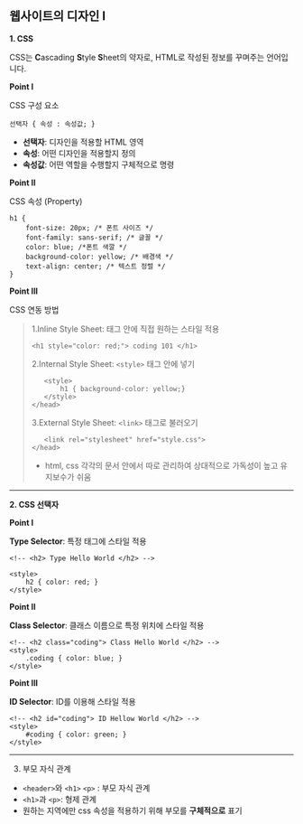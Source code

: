 ## 웹사이트의 디자인 I

**1. CSS**

CSS는 **C**ascading **S**tyle **S**heet의 약자로, HTML로 작성된 정보를 꾸며주는 언어입니다.

**Point I**

CSS 구성 요소

```선택자 { 속성 : 속성값; }```

- **선택자**: 디자인을 적용할 HTML 영역
- **속성**: 어떤 디자인을 적용할지 정의
- **속성값**: 어떤 역할을 수행할지 구체적으로 명령

**Point II**

CSS 속성 (Property)
```
h1 {
    font-size: 20px; /* 폰트 사이즈 */
    font-family: sans-serif; /* 글꼴 */
    color: blue; /*폰트 색깔 */
    background-color: yellow; /* 배경색 */
    text-align: center; /* 텍스트 정렬 */
}
```

**Point III**

CSS 연동 방법

>1.Inline Style Sheet: 태그 안에 직접 원하는 스타일 적용
>
> ```<h1 style="color: red;"> coding 101 </h1>```
> 
>2.Internal Style Sheet: ```<style>``` 태그 안에 넣기
> ```<head>
>    <style>
>        h1 { background-color: yellow;}
>    </style>
> </head>
> ```
>
>3.External Style Sheet: ```<link>``` 태그로 불러오기
> ```<head>
>    <link rel="stylesheet" href="style.css">
> </head>
> ```
>- html, css 각각의 문서 안에서 따로 관리하여 상대적으로 가독성이 높고 유지보수가 쉬움

---

**2. CSS 선택자**

**Point I**

**Type Selector**: 특정 태그에 스타일 적용
```
<!-- <h2> Type Hello World </h2> -->

<style>
    h2 { color: red; }
</style>
```

**Point II**

**Class Selector**: 클래스 이름으로 특정 위치에 스타일 적용
```
<!-- <h2 class="coding"> Class Hello World </h2> -->
<style>
    .coding { color: blue; }
</style>
```

**Point III**

**ID Selector**: ID를 이용해 스타일 적용
```
<!-- <h2 id="coding"> ID Hellow World </h2> -->
<style>
    #coding { color: green; }
</style>
```

---

3. 부모 자식 관계

- ```<header>```와 ```<h1>``` ```<p>``` : 부모 자식 관계
- ```<h1>```과 ```<p>```: 형제 관계
- 원하는 지역에만 css 속성을 적용하기 위해 부모를 **구체적으로** 표기
